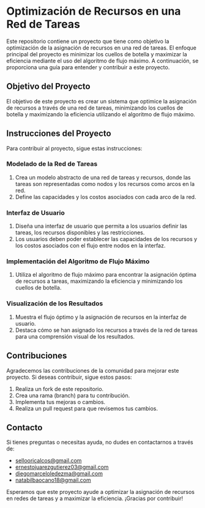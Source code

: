 # Optimización de Recursos en una Red de Tareas

Este repositorio contiene un proyecto que tiene como objetivo la optimización de la asignación de recursos en una red de tareas. El enfoque principal del proyecto es minimizar los cuellos de botella y maximizar la eficiencia mediante el uso del algoritmo de flujo máximo. A continuación, se proporciona una guía para entender y contribuir a este proyecto.

## Objetivo del Proyecto
El objetivo de este proyecto es crear un sistema que optimice la asignación de recursos a través de una red de tareas, minimizando los cuellos de botella y maximizando la eficiencia utilizando el algoritmo de flujo máximo.

## Instrucciones del Proyecto
Para contribuir al proyecto, sigue estas instrucciones:

### Modelado de la Red de Tareas
1. Crea un modelo abstracto de una red de tareas y recursos, donde las tareas son representadas como nodos y los recursos como arcos en la red.
2. Define las capacidades y los costos asociados con cada arco de la red.

### Interfaz de Usuario
1. Diseña una interfaz de usuario que permita a los usuarios definir las tareas, los recursos disponibles y las restricciones.
2. Los usuarios deben poder establecer las capacidades de los recursos y los costos asociados con el flujo entre nodos en la interfaz.

### Implementación del Algoritmo de Flujo Máximo
1. Utiliza el algoritmo de flujo máximo para encontrar la asignación óptima de recursos a tareas, maximizando la eficiencia y minimizando los cuellos de botella.

### Visualización de los Resultados
1. Muestra el flujo óptimo y la asignación de recursos en la interfaz de usuario.
2. Destaca cómo se han asignado los recursos a través de la red de tareas para una comprensión visual de los resultados.

## Contribuciones
Agradecemos las contribuciones de la comunidad para mejorar este proyecto. Si deseas contribuir, sigue estos pasos:

1. Realiza un fork de este repositorio.
2. Crea una rama (branch) para tu contribución.
3. Implementa tus mejoras o cambios.
4. Realiza un pull request para que revisemos tus cambios.

## Contacto
Si tienes preguntas o necesitas ayuda, no dudes en contactarnos a través de:
- sellooricalcos@gmail.com
- ernestojuarezgutierez03@gmail.com
- diegomarceloledezma@gmail.com
- natabilbaocano18@gmail.com

Esperamos que este proyecto ayude a optimizar la asignación de recursos en redes de tareas y a maximizar la eficiencia. ¡Gracias por contribuir!
